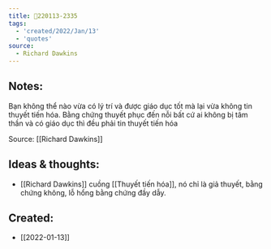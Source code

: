 ```yaml
---
title: 💬220113-2335
tags:
  - 'created/2022/Jan/13'
  - 'quotes'
source:
  - Richard Dawkins
---
```


## Notes:
Bạn không thể nào vừa có lý trí và được giáo dục tốt mà lại vừa không tin thuyết tiến hóa. Bằng chứng thuyết phục đến nỗi bất cứ ai không bị tâm thần và có giáo dục thì đều phải tin thuyết tiến hóa

Source: [[Richard Dawkins]]

## Ideas & thoughts:
- [[Richard Dawkins]] cuồng [[Thuyết tiến hóa]], nó chỉ là giả thuyết, bằng chứng không, lỗ hổng bằng chứng đầy dẫy.
## Created:
- [[2022-01-13]]
